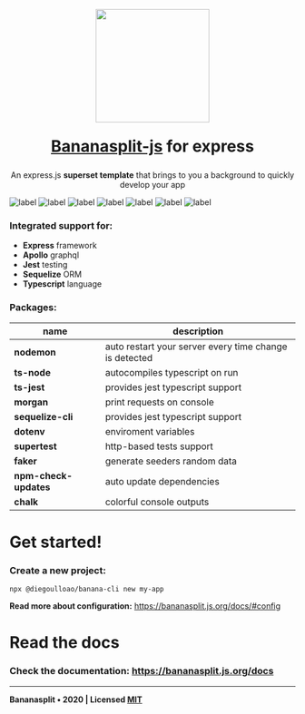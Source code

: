 <p align="center"><img src="https://bananasplit.js.org/assets/images/bananasplit-logo.png" width="200"></p>
<h1 style="margin:25px" align="center"><a href="https://bananasplit.js.org/">Bananasplit-js</a> for express</h1>
<p align="center">An express.js <b>superset template</b> that brings to you a background to quickly develop your app</p>

<!-- ![label](https://img.shields.io/badge/js-banana--split-yellow?style=for-the-badge) -->

![label](https://img.shields.io/badge/written-typescript-blue?logo=typescript) ![label](https://img.shields.io/badge/js-express-lightgray) ![label](https://img.shields.io/badge/graphql-apollo-blue?logo=graphql) ![label](https://img.shields.io/badge/orm-sequelize-blue) ![label](https://img.shields.io/badge/test-jest-green?logo=jest) ![label](https://img.shields.io/badge/version-v1.2-orange) ![label](https://img.shields.io/badge/license-MIT-blue)

<!-- ![label](https://img.shields.io/badge/coverage-100%25-brightgreen) ![label](https://img.shields.io/badge/code%20quality-A-brightgreen) -->

### Integrated support for:
 * **Express** framework
 * **Apollo** graphql
 * **Jest** testing
 * **Sequelize** ORM
 * **Typescript** language

### Packages:
| name |  description |
| ---- | ------------ |
| **nodemon** | auto restart your server every time change is detected |
| **ts-node** | autocompiles typescript on run |
| **ts-jest** | provides jest typescript support |
| **morgan** | print requests on console |
| **sequelize-cli** | provides jest typescript support |
| **dotenv** | enviroment variables |
| **supertest** | http-based tests support |
| **faker** | generate seeders random data |
| **npm-check-updates** | auto update dependencies |
| **chalk** | colorful console outputs |

# Get started!

### Create a new project:
```
npx @diegoulloao/banana-cli new my-app
```

**Read more about configuration:** https://bananasplit.js.org/docs/#config

# Read the docs

### Check the documentation: https://bananasplit.js.org/docs

---
**Bananasplit • 2020 | Licensed [MIT](https://github.com/diegoulloao/bananasplit-express-template/blob/master/LICENSE)**
